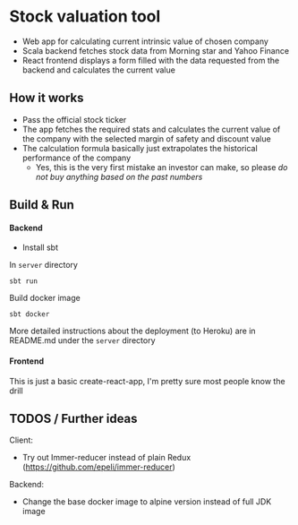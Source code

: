 # Stock valuation tool

- Web app for calculating current intrinsic value of chosen company
- Scala backend fetches stock data from Morning star and Yahoo Finance
- React frontend displays a form filled with the data requested from the backend and calculates the current value

## How it works
- Pass the official stock ticker
- The app fetches the required stats and calculates the current value of the company with the selected margin of safety and discount value
- The calculation formula basically just extrapolates the historical performance of the company
	- Yes, this is the very first mistake an investor can make, so please *do not buy anything based on the past numbers*

## Build & Run

#### Backend
- Install sbt

In `server` directory

```
sbt run
```

Build docker image
```
sbt docker
```
More detailed instructions about the deployment (to Heroku) are in README.md under the `server` directory

#### Frontend

This is just a basic create-react-app, I'm pretty sure most people know the drill

## TODOS / Further ideas

Client:
- Try out Immer-reducer instead of plain Redux (https://github.com/epeli/immer-reducer)

Backend:
- Change the base docker image to alpine version instead of full JDK image
